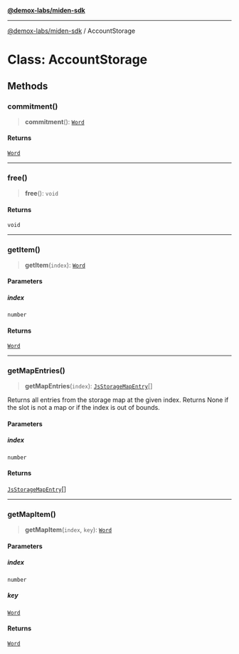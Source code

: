 [**@demox-labs/miden-sdk**](../README.md)

***

[@demox-labs/miden-sdk](../README.md) / AccountStorage

# Class: AccountStorage

## Methods

### commitment()

> **commitment**(): [`Word`](Word.md)

#### Returns

[`Word`](Word.md)

***

### free()

> **free**(): `void`

#### Returns

`void`

***

### getItem()

> **getItem**(`index`): [`Word`](Word.md)

#### Parameters

##### index

`number`

#### Returns

[`Word`](Word.md)

***

### getMapEntries()

> **getMapEntries**(`index`): [`JsStorageMapEntry`](JsStorageMapEntry.md)[]

Returns all entries from the storage map at the given index.
Returns None if the slot is not a map or if the index is out of bounds.

#### Parameters

##### index

`number`

#### Returns

[`JsStorageMapEntry`](JsStorageMapEntry.md)[]

***

### getMapItem()

> **getMapItem**(`index`, `key`): [`Word`](Word.md)

#### Parameters

##### index

`number`

##### key

[`Word`](Word.md)

#### Returns

[`Word`](Word.md)
